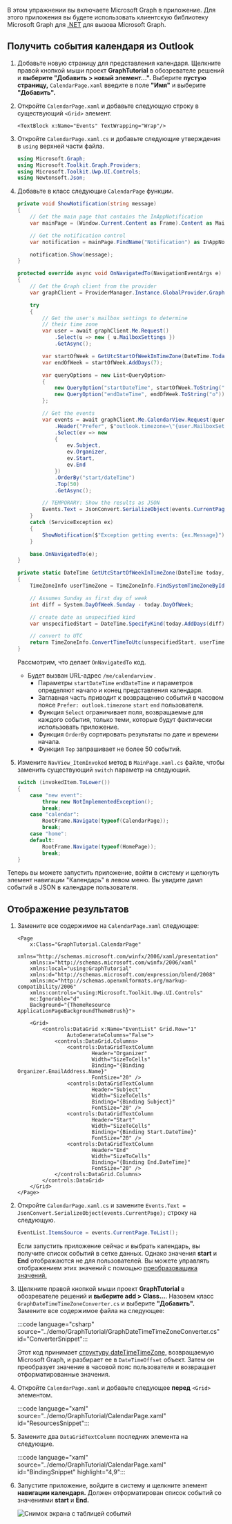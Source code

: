 <!-- markdownlint-disable MD002 MD041 -->

В этом упражнении вы включаете Microsoft Graph в приложение. Для этого приложения вы будете использовать клиентскую библиотеку Microsoft Graph для [.NET](https://github.com/microsoftgraph/msgraph-sdk-dotnet) для вызова Microsoft Graph.

## <a name="get-calendar-events-from-outlook"></a>Получить события календаря из Outlook

1. Добавьте новую страницу для представления календаря. Щелкните правой кнопкой мыши проект **GraphTutorial** в обозревателе решений и **выберите "Добавить > новый элемент...".** Выберите **пустую страницу,** `CalendarPage.xaml` введите в поле **"Имя"** и выберите **"Добавить".**

1. Откройте `CalendarPage.xaml` и добавьте следующую строку в существующий `<Grid>` элемент.

    ```xaml
    <TextBlock x:Name="Events" TextWrapping="Wrap"/>
    ```

1. Откройте `CalendarPage.xaml.cs` и добавьте следующие утверждения в `using` верхней части файла.

    ```csharp
    using Microsoft.Graph;
    using Microsoft.Toolkit.Graph.Providers;
    using Microsoft.Toolkit.Uwp.UI.Controls;
    using Newtonsoft.Json;
    ```

1. Добавьте в класс следующие `CalendarPage` функции.

    ```csharp
    private void ShowNotification(string message)
    {
        // Get the main page that contains the InAppNotification
        var mainPage = (Window.Current.Content as Frame).Content as MainPage;

        // Get the notification control
        var notification = mainPage.FindName("Notification") as InAppNotification;

        notification.Show(message);
    }

    protected override async void OnNavigatedTo(NavigationEventArgs e)
    {
        // Get the Graph client from the provider
        var graphClient = ProviderManager.Instance.GlobalProvider.Graph;

        try
        {
            // Get the user's mailbox settings to determine
            // their time zone
            var user = await graphClient.Me.Request()
                .Select(u => new { u.MailboxSettings })
                .GetAsync();

            var startOfWeek = GetUtcStartOfWeekInTimeZone(DateTime.Today, user.MailboxSettings.TimeZone);
            var endOfWeek = startOfWeek.AddDays(7);

            var queryOptions = new List<QueryOption>
            {
                new QueryOption("startDateTime", startOfWeek.ToString("o")),
                new QueryOption("endDateTime", endOfWeek.ToString("o"))
            };

            // Get the events
            var events = await graphClient.Me.CalendarView.Request(queryOptions)
                .Header("Prefer", $"outlook.timezone=\"{user.MailboxSettings.TimeZone}\"")
                .Select(ev => new
                {
                    ev.Subject,
                    ev.Organizer,
                    ev.Start,
                    ev.End
                })
                .OrderBy("start/dateTime")
                .Top(50)
                .GetAsync();

            // TEMPORARY: Show the results as JSON
            Events.Text = JsonConvert.SerializeObject(events.CurrentPage);
        }
        catch (ServiceException ex)
        {
            ShowNotification($"Exception getting events: {ex.Message}");
        }

        base.OnNavigatedTo(e);
    }

    private static DateTime GetUtcStartOfWeekInTimeZone(DateTime today, string timeZoneId)
    {
        TimeZoneInfo userTimeZone = TimeZoneInfo.FindSystemTimeZoneById(timeZoneId);

        // Assumes Sunday as first day of week
        int diff = System.DayOfWeek.Sunday - today.DayOfWeek;

        // create date as unspecified kind
        var unspecifiedStart = DateTime.SpecifyKind(today.AddDays(diff), DateTimeKind.Unspecified);

        // convert to UTC
        return TimeZoneInfo.ConvertTimeToUtc(unspecifiedStart, userTimeZone);
    }
    ```

    Рассмотрим, что делает `OnNavigatedTo` код.

    - Будет вызван URL-адрес `/me/calendarview` .
        - Параметры `startDateTime` `endDateTime` и параметров определяют начало и конец представления календаря.
        - Заглавная часть приводит к возвращению событий в часовом поясе `Prefer: outlook.timezone` `start` `end` пользователя.
        - Функция `Select` ограничивает поля, возвращаемые для каждого события, только теми, которые будут фактически использовать приложение.
        - Функция `OrderBy` сортировать результаты по дате и времени начала.
        - Функция `Top` запрашивает не более 50 событий.

1. Измените `NavView_ItemInvoked` метод в `MainPage.xaml.cs` файле, чтобы заменить существующий `switch` параметр на следующий.

    ```csharp
    switch (invokedItem.ToLower())
    {
        case "new event":
            throw new NotImplementedException();
            break;
        case "calendar":
            RootFrame.Navigate(typeof(CalendarPage));
            break;
        case "home":
        default:
            RootFrame.Navigate(typeof(HomePage));
            break;
    }
    ```

Теперь вы можете запустить приложение, войти  в систему и щелкнуть элемент навигации "Календарь" в левом меню. Вы увидите дамп событий в JSON в календаре пользователя.

## <a name="display-the-results"></a>Отображение результатов

1. Замените все содержимое на `CalendarPage.xaml` следующее:

    ```xaml
    <Page
        x:Class="GraphTutorial.CalendarPage"
        xmlns="http://schemas.microsoft.com/winfx/2006/xaml/presentation"
        xmlns:x="http://schemas.microsoft.com/winfx/2006/xaml"
        xmlns:local="using:GraphTutorial"
        xmlns:d="http://schemas.microsoft.com/expression/blend/2008"
        xmlns:mc="http://schemas.openxmlformats.org/markup-compatibility/2006"
        xmlns:controls="using:Microsoft.Toolkit.Uwp.UI.Controls"
        mc:Ignorable="d"
        Background="{ThemeResource ApplicationPageBackgroundThemeBrush}">

        <Grid>
            <controls:DataGrid x:Name="EventList" Grid.Row="1"
                    AutoGenerateColumns="False">
                <controls:DataGrid.Columns>
                    <controls:DataGridTextColumn
                            Header="Organizer"
                            Width="SizeToCells"
                            Binding="{Binding Organizer.EmailAddress.Name}"
                            FontSize="20" />
                    <controls:DataGridTextColumn
                            Header="Subject"
                            Width="SizeToCells"
                            Binding="{Binding Subject}"
                            FontSize="20" />
                    <controls:DataGridTextColumn
                            Header="Start"
                            Width="SizeToCells"
                            Binding="{Binding Start.DateTime}"
                            FontSize="20" />
                    <controls:DataGridTextColumn
                            Header="End"
                            Width="SizeToCells"
                            Binding="{Binding End.DateTime}"
                            FontSize="20" />
                </controls:DataGrid.Columns>
            </controls:DataGrid>
        </Grid>
    </Page>
    ```

1. Откройте `CalendarPage.xaml.cs` и замените `Events.Text = JsonConvert.SerializeObject(events.CurrentPage);` строку на следующую.

    ```csharp
    EventList.ItemsSource = events.CurrentPage.ToList();
    ```

    Если запустить приложение сейчас и выбрать календарь, вы получите список событий в сетке данных. Однако значения **start** и **End** отображаются не для пользователей. Вы можете управлять отображением этих значений с помощью [преобразоващика значений.](https://docs.microsoft.com/uwp/api/Windows.UI.Xaml.Data.IValueConverter)

1. Щелкните правой кнопкой мыши проект **GraphTutorial** в обозревателе решений и **выберите add > Class...**. Назовем класс `GraphDateTimeTimeZoneConverter.cs` и выберите **"Добавить".** Замените все содержимое файла на следующее:

    :::code language="csharp" source="../demo/GraphTutorial/GraphDateTimeTimeZoneConverter.cs" id="ConverterSnippet":::

    Этот код принимает [структуру dateTimeTimeZone,](/graph/api/resources/datetimetimezone?view=graph-rest-1.0) возвращаемую Microsoft Graph, и разбирает ее в `DateTimeOffset` объект. Затем он преобразует значение в часовой пояс пользователя и возвращает отформатированные значения.

1. Откройте `CalendarPage.xaml` и добавьте следующее **перед** `<Grid>` элементом.

    :::code language="xaml" source="../demo/GraphTutorial/CalendarPage.xaml" id="ResourcesSnippet":::

1. Замените два `DataGridTextColumn` последних элемента на следующие.

    :::code language="xaml" source="../demo/GraphTutorial/CalendarPage.xaml" id="BindingSnippet" highlight="4,9":::

1. Запустите приложение, войдите в систему и щелкните элемент **навигации календаря.** Должен отформатирован список событий со значениями **start** и **End.**

    ![Снимок экрана с таблицей событий](./images/add-msgraph-01.png)
